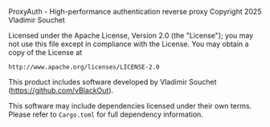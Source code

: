 ProxyAuth - High-performance authentication reverse proxy
Copyright 2025 Vladimir Souchet

Licensed under the Apache License, Version 2.0 (the "License");
you may not use this file except in compliance with the License.
You may obtain a copy of the License at

    http://www.apache.org/licenses/LICENSE-2.0

This product includes software developed by Vladimir Souchet (https://github.com/vBlackOut).

This software may include dependencies licensed under their own terms.
Please refer to `Cargo.toml` for full dependency information.
